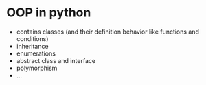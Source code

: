 #	OOP in python

-	contains classes (and their definition behavior like functions and conditions)
-	inheritance
-	enumerations
-	abstract class and interface
-	polymorphism
-	...